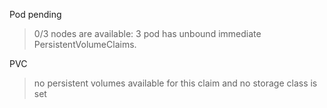 Pod pending

> 0/3 nodes are available: 3 pod has unbound immediate PersistentVolumeClaims.

PVC

> no persistent volumes available for this claim and no storage class is set

